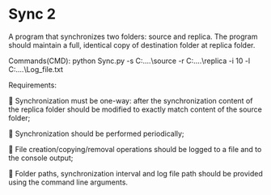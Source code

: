 # Sync 2
  A program that synchronizes two folders: source and replica. The program should maintain a full, identical copy of destination folder at replica folder.

  Commands(CMD): 
  python Sync.py -s C:....\source -r C:....\replica -i 10  -l C:....\Log_file.txt
  
Requirements:

 Synchronization must be one-way: after the synchronization content of the replica folder
should be modified to exactly match content of the source folder;

 Synchronization should be performed periodically;

 File creation/copying/removal operations should be logged to a file and to the console
output;

 Folder paths, synchronization interval and log file path should be provided using the
command line arguments.

